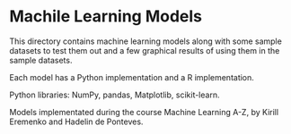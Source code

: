 # Machile Learning Models

This directory contains machine learning models along with some sample
datasets to test them out and a few graphical results of using them in
the sample datasets.

Each model has a Python implementation and a R implementation.

Python libraries: NumPy, pandas, Matplotlib, scikit-learn.

Models implementated during the course Machine Learning A-Z, by Kirill
Eremenko and Hadelin de Ponteves.
